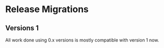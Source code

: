 # Release Migrations

## Versions 1

All work done using 0.x versions is mostly compatible with version 1 now.